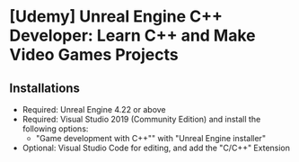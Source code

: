 # [Udemy] Unreal Engine C++ Developer: Learn C++ and Make Video Games Projects

## Installations
* Required: Unreal Engine 4.22 or above
* Required: Visual Studio 2019 (Community Edition) and install the following options:
  * "Game development with C++"" with "Unreal Engine installer"
* Optional: Visual Studio Code for editing, and add the "C/C++" Extension
